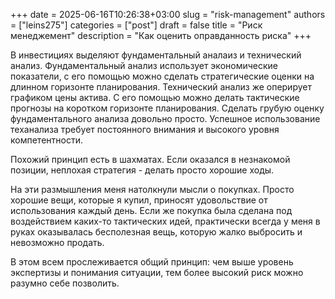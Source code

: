 +++ 
date        = 2025-06-16T10:26:38+03:00
slug        = "risk-management"
authors     = ["leins275"]
categories  = ["post"]
draft       = false
title       = "Риск менеджемент"
description = "Как оценить оправданность риска"
+++

В инвестициях выделяют фундаментальный аналаиз и технический анализ. Фундаментальный анализ использует экономические показатели, с его помощью можно сделать стратегические оценки на длинном горизонте планирования. Технический анализ же оперирует графиком цены актива. С его помощью можно делать тактические прогнозы на коротком горизонте планирования. Сделать грубую оценку фундаментального анализа довольно просто. Успешное использование теханализа требует постоянного внимания и высокого уровня компетентности. 

Похожий принцип есть в шахматах. Если оказался в незнакомой позиции, неплохая стратегия - делать просто хорошие ходы. 

На эти размышления меня натолкнули мысли о покупках. Просто хорошие вещи, которые я купил, приносят удовольствие от использования каждый день. Если же покупка была сделана под воздействием каких-то тактических идей, практически всегда у меня в руках оказывалась бесполезная вещь, которую жалко выбросить и невозможно продать. 

В этом всем прослеживается общий принцип: чем выше уровень экспертизы и понимания ситуации, тем более высокий риск можно разумно себе позволить. 
